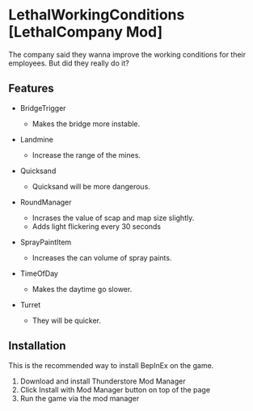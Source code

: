 # LethalWorkingConditions [LethalCompany Mod]
The company said they wanna improve the working conditions for their employees. But did they really do it?

## Features

- BridgeTrigger
    - Makes the bridge more instable.

- Landmine
    - Increase the range of the mines.

- Quicksand
    - Quicksand will be more dangerous.

- RoundManager
    - Incrases the value of scap and map size slightly.
    - Adds light flickering every 30 seconds

- SprayPaintItem
    - Increases the can volume of spray paints.

- TimeOfDay
    - Makes the daytime go slower.

- Turret
    - They will be quicker.



## Installation
This is the recommended way to install BepInEx on the game.

1. Download and install Thunderstore Mod Manager
2. Click Install with Mod Manager button on top of the page
3. Run the game via the mod manager